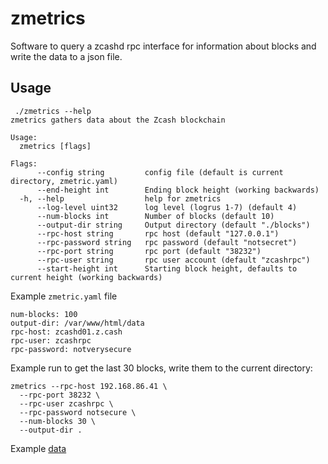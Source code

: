 # zmetrics

Software to query a zcashd rpc interface for information about blocks and write the data to a json file.

## Usage

```
 ./zmetrics --help
zmetrics gathers data about the Zcash blockchain

Usage:
  zmetrics [flags]

Flags:
      --config string         config file (default is current directory, zmetric.yaml)
      --end-height int        Ending block height (working backwards)
  -h, --help                  help for zmetrics
      --log-level uint32      log level (logrus 1-7) (default 4)
      --num-blocks int        Number of blocks (default 10)
      --output-dir string     Output directory (default "./blocks")
      --rpc-host string       rpc host (default "127.0.0.1")
      --rpc-password string   rpc password (default "notsecret")
      --rpc-port string       rpc port (default "38232")
      --rpc-user string       rpc user account (default "zcashrpc")
      --start-height int      Starting block height, defaults to current height (working backwards)
```

Example `zmetric.yaml` file

```
num-blocks: 100
output-dir: /var/www/html/data
rpc-host: zcashd01.z.cash
rpc-user: zcashrpc
rpc-password: notverysecure
```

Example run to get the last 30 blocks, write them to the current directory:
```
zmetrics --rpc-host 192.168.86.41 \
  --rpc-port 38232 \
  --rpc-user zcashrpc \
  --rpc-password notsecure \
  --num-blocks 30 \
  --output-dir .
```

Example [data](data/zcashmetrics.json)